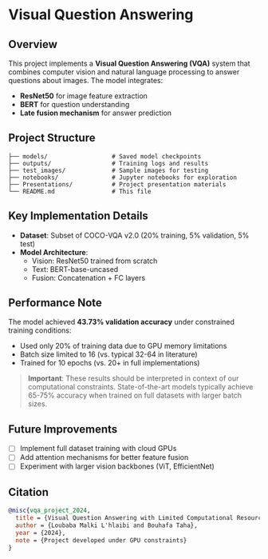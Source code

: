 # Visual Question Answering

## Overview
This project implements a **Visual Question Answering (VQA)** system that combines computer vision and natural language processing to answer questions about images. The model integrates:
- **ResNet50** for image feature extraction
- **BERT** for question understanding
- **Late fusion mechanism** for answer prediction

## Project Structure
```
├── models/                  # Saved model checkpoints
├── outputs/                 # Training logs and results
├── test_images/             # Sample images for testing
├── notebooks/               # Jupyter notebooks for exploration
├── Presentations/           # Project presentation materials
└── README.md                # This file
```

## Key Implementation Details
- **Dataset**: Subset of COCO-VQA v2.0 (20% training, 5% validation, 5% test)
- **Model Architecture**:
  - Vision: ResNet50 trained from scratch
  - Text: BERT-base-uncased
  - Fusion: Concatenation + FC layers

## Performance Note
The model achieved **43.73% validation accuracy** under constrained training conditions:
- Used only 20% of training data due to GPU memory limitations
- Batch size limited to 16 (vs. typical 32-64 in literature)
- Trained for 10 epochs (vs. 20+ in full implementations)

> **Important**: These results should be interpreted in context of our computational constraints. State-of-the-art models typically achieve 65-75% accuracy when trained on full datasets with larger batch sizes.



## Future Improvements
- [ ] Implement full dataset training with cloud GPUs
- [ ] Add attention mechanisms for better feature fusion
- [ ] Experiment with larger vision backbones (ViT, EfficientNet)

## Citation
```bibtex
@misc{vqa_project_2024,
  title = {Visual Question Answering with Limited Computational Resources},
  author = {Loubaba Malki L'hlaibi and Bouhafa Taha},
  year = {2024},
  note = {Project developed under GPU constraints}
}
```
